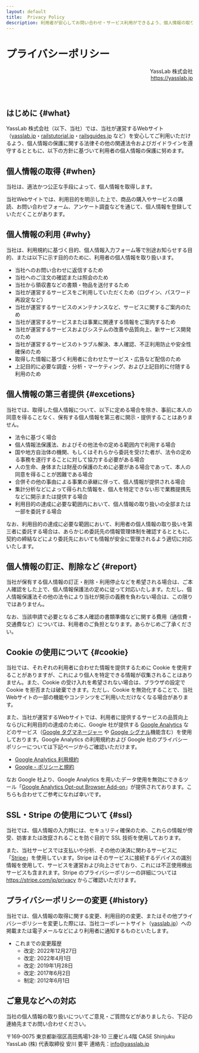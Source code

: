 ```yaml
---
layout: default
title:  Privacy Policy
description: 利用者が安心してお問い合わせ・サービス利用ができるよう、個人情報の取り扱い方（プライバシーポリシー）についてまとめているページです。
---
```


# プライバシーポリシー

<div align="right" style="padding-bottom: 40px;">
YassLab 株式会社<br>
<a href="https://yasslab.jp">https://yasslab.jp</a>
</div>

## はじめに {#what}

YassLab 株式会社（以下、当社）では、当社が運営するWebサイト（<a href='/'>yasslab.jp</a>・<a href='https://railstutorial.jp/'>railstutorial.jp</a>・<a href='https://railsguides.jp/'>railsguides.jp</a> など）を安心してご利用いただけるよう、個人情報の保護に関する法律その他の関連法令およびガイドラインを遵守するとともに、以下の方針に基づいて利用者の個人情報の保護に努めます。


## 個人情報の取得 {#when}

当社は、適法かつ公正な手段によって、個人情報を取得します。

当社Webサイトでは、利用目的を明示した上で、商品の購入やサービスの購読、お問い合わせフォーム、アンケート調査などを通じて、個人情報を登録していただくことがあります。


## 個人情報の利用 {#why}

当社は、利用規約に基づく目的、個人情報入力フォーム等で別途お知らせする目的、または以下に示す目的のために、利用者の個人情報を取り扱います。

- 当社へのお問い合わせに返信するため
- 当社へのご注文の確認または照会のため
- 当社から領収書などの書類・物品を送付するため
- 当社が運営するサービスをご利用していただくため（ログイン、パスワード再設定など）
- 当社が運営するサービスのメンテナンスなど、サービスに関するご案内のため
- 当社が運営するサービスまたは事業に関連する情報をご案内するため
- 当社が運営するサービスおよびシステムの改善や品質向上、新サービス開発のため
- 当社が運営するサービスのトラブル解決、本人確認、不正利用防止や安全性確保のため
- 取得した情報に基づく利用者に合わせたサービス・広告など配信のため
- 上記目的に必要な調査・分析・マーケティング、および上記目的に付随する利用のため


## 個人情報の第三者提供 {#excetions}

当社では、取得した個人情報について、以下に定める場合を除き、事前に本人の同意を得ることなく、保有する個人情報を第三者に開示・提供することはありません。

- 法令に基づく場合
- 個人情報法保護法、およびその他法令の定める範囲内で利用する場合
- 国や地方自治体の機関、もしくはそれらから委託を受けた者が、法令の定める事務を遂行することに対して協力する必要がある場合
- 人の生命、身体または財産の保護のために必要がある場合であって、本人の同意を得ることが困難である場合
- 合併その他の事由による事業の承継に伴って、個人情報が提供される場合
- 集計分析などによって得られた情報を、個人を特定できない形で業務提携先などに開示または提供する場合
- 利用目的の達成に必要な範囲内において、個人情報の取り扱いの全部または一部を委託する場合

なお、利用目的の達成に必要な範囲において、利用者の個人情報の取り扱いを第三者に委託する場合は、あらかじめ委託先の情報管理体制を確認するとともに、契約の締結などにより委託先においても情報が安全に管理されるよう適切に対応いたします。


## 個人情報の訂正、削除など {#report}

当社が保有する個人情報の訂正・削除・利用停止などを希望される場合は、ご本人確認をした上で、個人情報保護法の定めに従って対応いたします。ただし、個人情報保護法その他の法令により当社が開示の義務を負わない場合は、この限りではありません。

なお、当該申請で必要となるご本人確認の書類準備などに関する費用（通信費・交通費など）については、利用者のご負担となります。あらかじめご了承ください。


## Cookie の使用について {#cookie}

当社では、それぞれの利用者に合わせた情報を提供するために Cookie を使用することがありますが、これにより個人を特定できる情報が収集されることはありません。また、Cookie の受け入れを希望されない場合は、ブラウザの設定で Cookie を拒否または破棄できます。ただし、Cookie を無効化することで、当社Webサイトの一部の機能やコンテンツをご利用いただけなくなる場合があります。

また、当社が運営するWebサイトでは、利用者に提供するサービスの品質向上ならびに利用目的の達成のために、Google 社が提供する [Google Analytics](https://marketingplatform.google.com/intl/ja/about/analytics/) などのサービス（[Google タグマネージャー](https://marketingplatform.google.com/intl/ja/about/tag-manager/benefits/) や [Google シグナル](https://support.google.com/analytics/answer/7532985)機能含む）を使用しております。Google Analytics の利用規約および Google 社のプライバシーポリシーについては下記ページからご確認いただけます。

- [Google Analytics 利用規約](https://marketingplatform.google.com/about/analytics/terms/jp/)
- [Google - ポリシーと規約](https://policies.google.com/?hl=ja)

なお Google 社より、Google Analytics を用いたデータ使用を無効にできるツール「[Google Analytics Opt-out Browser Add-on](https://tools.google.com/dlpage/gaoptout/?hl=en)」が提供されております。こちらも合わせてご参考になれば幸いです。


## SSL・Stripe の使用について {#ssl}

当社では、個人情報の入力時には、セキュリティ確保のため、これらの情報が傍受、妨害または改竄されることを防ぐ目的で SSL 技術を使用しております。

また、当社サービスでは支払いや分析、その他の決済に関わるサービスに「<a href='https://stripe.com/jp'>Stripe</a>」を使用しています。Stripe はそのサービスに接続するデバイスの識別情報を使用して、サービスを運営および向上させており、これには不正使用検出サービスも含まれます。Stripe のプライバシーポリシーの詳細については <a href='https://stripe.com/jp/privacy'>https://stripe.com/jp/privacy</a> からご確認いただけます。


## プライバシーポリシーの変更 {#history}

当社では、個人情報の取得に関する変更、利用目的の変更、またはその他プライバシーポリシーを変更した際には、当社コーポレートサイト（<a href='/'>yasslab.jp</a>）への掲載または電子メールなどにより利用者に通知するものといたします。

- これまでの変更履歴
  - 改定: 2022年12月27日
  - 改定: 2022年4月1日
  - 改定: 2019年1月28日
  - 改定: 2017年6月2日
  - 制定: 2012年6月1日 

## ご意見などへの対応

当社の個人情報の取り扱いについてご意見・ご質問などがありましたら、下記の連絡先までお問い合わせください。

〒169-0075 東京都新宿区高田馬場1-28-10 三慶ビル4階 CASE Shinjuku
YassLab (株) 代表取締役 安川 要平
連絡先：info@yasslab.jp

<br><br>

<div id="contact"></div>
